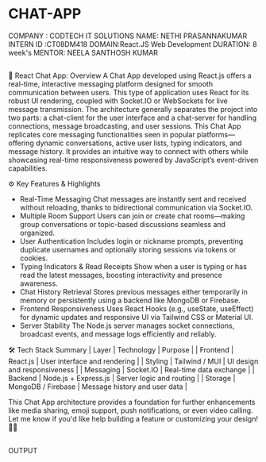 # CHAT-APP
COMPANY : CODTECH IT SOLUTIONS
NAME: NETHI PRASANNAKUMAR
INTERN ID :CT08DM418
DOMAIN:React.JS Web Development 
DURATION: 8 week's 
MENTOR: NEELA SANTHOSH KUMAR
##
💬 React Chat App: Overview
A Chat App developed using React.js offers a real-time, interactive messaging platform designed for smooth communication between users. This type of application uses React for its robust UI rendering, coupled with Socket.IO or WebSockets for live message transmission. The architecture generally separates the project into two parts: a chat-client for the user interface and a chat-server for handling connections, message broadcasting, and user sessions.
This Chat App replicates core messaging functionalities seen in popular platforms—offering dynamic conversations, active user lists, typing indicators, and message history. It provides an intuitive way to connect with others while showcasing real-time responsiveness powered by JavaScript’s event-driven capabilities.

⚙️ Key Features & Highlights
- Real-Time Messaging
Chat messages are instantly sent and received without reloading, thanks to bidirectional communication via Socket.IO.
- Multiple Room Support
Users can join or create chat rooms—making group conversations or topic-based discussions seamless and organized.
- User Authentication
Includes login or nickname prompts, preventing duplicate usernames and optionally storing sessions via tokens or cookies.
- Typing Indicators & Read Receipts
Show when a user is typing or has read the latest messages, boosting interactivity and presence awareness.
- Chat History Retrieval
Stores previous messages either temporarily in memory or persistently using a backend like MongoDB or Firebase.
- Frontend Responsiveness
Uses React Hooks (e.g., useState, useEffect) for dynamic updates and responsive UI via Tailwind CSS or Material UI.
- Server Stability
The Node.js server manages socket connections, broadcast events, and message logs efficiently and reliably.

🛠️ Tech Stack Summary
| Layer | Technology | Purpose | 
| Frontend | React.js | User interface and rendering | 
| Styling | Tailwind / MUI | UI design and responsiveness | 
| Messaging | Socket.IO | Real-time data exchange | 
| Backend | Node.js + Express.js | Server logic and routing | 
| Storage | MongoDB / Firebase | Message history and user data | 



This Chat App architecture provides a foundation for further enhancements like media sharing, emoji support, push notifications, or even video calling. Let me know if you'd like help building a feature or customizing your design! 🚀💡
##
OUTPUT

